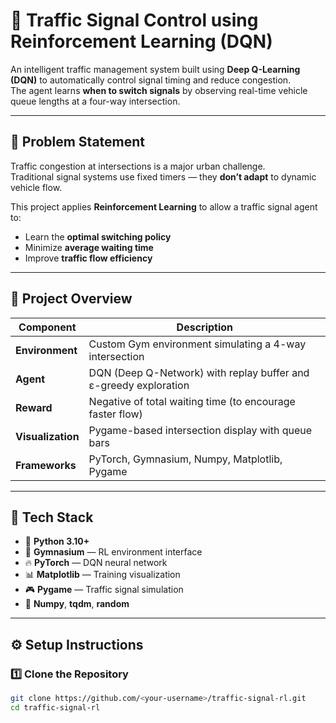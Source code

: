 # 🚦 Traffic Signal Control using Reinforcement Learning (DQN)

An intelligent traffic management system built using **Deep Q-Learning (DQN)** to automatically control signal timing and reduce congestion.  
The agent learns **when to switch signals** by observing real-time vehicle queue lengths at a four-way intersection.  

---

## 🧠 Problem Statement

Traffic congestion at intersections is a major urban challenge.  
Traditional signal systems use fixed timers — they **don’t adapt** to dynamic vehicle flow.  

This project applies **Reinforcement Learning** to allow a traffic signal agent to:
- Learn the **optimal switching policy**
- Minimize **average waiting time**
- Improve **traffic flow efficiency**

---

## 🧩 Project Overview

| Component | Description |
|------------|-------------|
| **Environment** | Custom Gym environment simulating a 4-way intersection |
| **Agent** | DQN (Deep Q-Network) with replay buffer and ε-greedy exploration |
| **Reward** | Negative of total waiting time (to encourage faster flow) |
| **Visualization** | Pygame-based intersection display with queue bars |
| **Frameworks** | PyTorch, Gymnasium, Numpy, Matplotlib, Pygame |

---

## 🧰 Tech Stack

- 🧠 **Python 3.10+**
- 🧩 **Gymnasium** — RL environment interface  
- 🔥 **PyTorch** — DQN neural network  
- 📊 **Matplotlib** — Training visualization  
- 🎮 **Pygame** — Traffic signal simulation  
- 🧮 **Numpy**, **tqdm**, **random**

---

## ⚙️ Setup Instructions

### 1️⃣ Clone the Repository
```bash
git clone https://github.com/<your-username>/traffic-signal-rl.git
cd traffic-signal-rl
